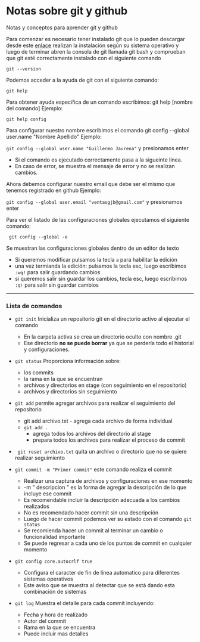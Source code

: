 # Notas sobre git y github
Notas y conceptos para aprender git y github

Para comenzar es necesario tener instalado git que lo pueden descargar desde este [enlace](https://git-scm.com/downloads) 
realizan la instalación según su sistema operativo y luego de terminar abren la consola de git llamada git bash
y comprueban que git esté correctamente instalado con el siguiente comando

` git --version `

Podemos acceder a la ayuda de git con el siguiente comando:

` git help `

Para obtener ayuda especifica de un comando escribimos: git help [nombre del comando]
Ejemplo:

` git help config `

Para configurar nuestro nombre escribimos el comando git config --global user.name "Nombre Apellido"
Ejemplo:

` git config --global user.name "Guillermo Jaurena" ` y presionamos enter

- Si el comando es ejecutado correctamente pasa a la sigueinte línea.
- En caso de error, se muestra el mensaje de error y no se realizan cambios.

Ahora debemos configurar nuestro email que debe ser el mismo que tenemos registrado en github
Ejemplo: 

` git config --global user.email "ventasgjb@gmail.com" ` y presionamos enter

Para ver el listado de las configuraciones globales ejecutamos el siguiente comando:

` git config --global -e`

Se muestran las configuraciones globales dentro de un editor de texto
- Si queremos modificar pulsamos la tecla ` a ` para habilitar la edición
- una vez termianda la edición: pulsamos la tecla esc, luego escribimos `:wq!` para salir guardando cambios
- si queremos salir sin guardar los cambios, tecla esc, luego escribimos `:q!` para salir sin guardar cambios

---
### Lista de comandos

- ` git init ` Inicializa un repositorio git en el directorio activo al ejecutar el comando
  -  En la carpeta activa se crea un directorio oculto con nombre .git
  -  Ese directorio **no se puede borrar** ya que se perdería todo el historial y configuraciones.
 
- ` git status ` Proporciona información sobre:
    - los commits
    - la rama en la que se encuentran
    - archivos y directorios en stage (con seguimiento en el repositorio)
    - archivos y directorios sin seguimiento

- ` git add ` permite agregar archivos para realizar el seguimiento del repositorio
    - git add archivo.txt - agrega cada archivo de forma individual
    - ` git add . `
      - agrega todos los archivos del directorio al stage
      - prepara todos los archivos para realizar el proceso de commit

- ` git reset archivo.txt` quita un archivo o directorio que no se quiere realizar seguimiento
-  ` git commit -m "Primer commit" ` este comando realiza el commit
    - Realizar una captura de archivos y configuraciones en ese momento
    - -m " descripcion " es la forma de agregar la descripción de lo que incluye ese commit
    - Es recomendable incluir la descripción adecuada a los cambios realizados
    - No es recomendado hacer commit sin una descripción
    - Luego de hacer commit podemos ver su estado con el comando ` git status `
    - Se recomienda hacer un commit al terminar un cambio o funcionalidad importante
    - Se puede regresar a cada uno de los puntos de commit en cualquier momento

- ` git config core.autocrlf true `
    - Configura el caracter de fin de línea automatico para diferentes sistemas operativos
    - Este aviso que se muestra al detectar que se está dando esta combinación de sistemas

- ` git log ` Muestra el detalle para cada commit incluyendo: 
    - Fecha y hora de realizado
    - Autor del commit
    - Rama en la que se encuentra
    - Puede incluir mas detalles


  


